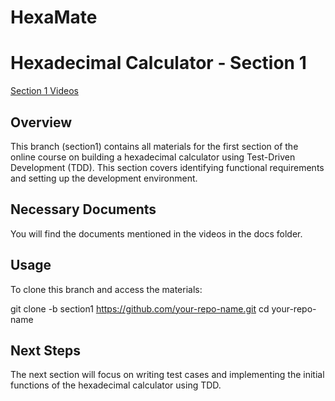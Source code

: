 # HexaMate

# Hexadecimal Calculator - Section 1 

[Section 1 Videos](https://drive.google.com/drive/u/1/folders/1rlBcyyzy4ys3hfIU1LG1niIPdKvKwuhZ)

## Overview 

This branch (section1) contains all materials for the first section of the online course on building a hexadecimal calculator using Test-Driven Development (TDD). This section covers identifying functional requirements and setting up the development environment.

## Necessary Documents 

You will find the documents mentioned in the videos in the docs folder.

## Usage 

To clone this branch and access the materials:

git clone -b section1 https://github.com/your-repo-name.git
cd your-repo-name

## Next Steps 

The next section will focus on writing test cases and implementing the initial functions of the hexadecimal calculator using TDD.
